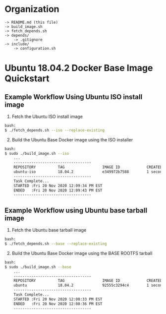 [//]: # (Readme.md - Ubuntu 18.04.2 base operating system)

# Organization
```
-> README.md (this file)
-> build_image.sh
-> fetch_depends.sh
-> depends/
	-> .gitignore
-> include/
	-> configuration.sh
```

# Ubuntu 18.04.2 Docker Base Image Quickstart

## Example Workflow Using Ubuntu ISO install image

1. Fetch the Ubuntu ISO install image

```bash
bash:
$ ./fetch_depends.sh --iso --replace-existing
```

2. Build the Ubuntu Base Docker image using the ISO installer

```bash
bash:
$ sudo ./build_image.sh --iso
	...
	-----------------------------------
	REPOSITORY          TAG                 IMAGE ID            CREATED             SIZE
	ubuntu-iso          18.04.2             e349972b7588        1 second ago        243MB
	-----------------------------------
	Task Complete...
	STARTED :Fri 20 Nov 2020 12:09:34 PM EST
	ENDED   :Fri 20 Nov 2020 12:09:43 PM EST
	-----------------------------------
```

## Example Workflow using Ubuntu base tarball image

1. Fetch the Ubuntu base tarball image

```bash
bash:
$ ./fetch_depends.sh --base --replace-existing
```

2. Build the Ubuntu Base Docker image using the BASE ROOTFS tarball

```bash
bash:
$ sudo ./build_image.sh --base
	...
	-----------------------------------
	REPOSITORY          TAG                 IMAGE ID            CREATED             SIZE
	ubuntu              18.04.2             92555c3294c4        1 second ago        88.3MB
	-----------------------------------
	Task Complete...
	STARTED :Fri 20 Nov 2020 12:08:33 PM EST
	ENDED   :Fri 20 Nov 2020 12:08:36 PM EST
	-----------------------------------
```

